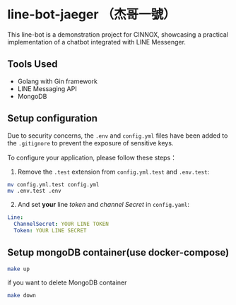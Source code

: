 # line-bot-jaeger （杰哥一號）

This line-bot is a demonstration project for CINNOX, showcasing a practical implementation of a chatbot integrated with LINE Messenger.

## Tools Used
- Golang with Gin framework
- LINE Messaging API
- MongoDB

## Setup configuration
Due to security concerns, the `.env` and `config.yml` files have been added to the `.gitignore` to prevent the exposure of sensitive keys.

To configure your application, please follow these steps： 

1. Remove the `.test` extension from `config.yml.test` and `.env.test`:
```sh
mv config.yml.test config.yml
mv .env.test .env
```
2. And set **your** line _token_ and _channel Secret_ in `config.yaml`:
```yaml
Line:
  ChannelSecret: YOUR LINE TOKEN
  Token: YOUR LINE SECRET
```


## Setup mongoDB container(use docker-compose)
```sh
make up
```
if you want to delete MongoDB container
```sh
make down
```
